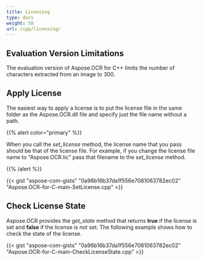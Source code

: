 ```yaml
---
title: Licensing
type: docs
weight: 50
url: /cpp/licensing/
---
```


## **Evaluation Version Limitations**
The evaluation version of Aspose.OCR for C++ limits the number of characters extracted from an image to 300.
## **Apply License**
The easiest way to apply a license is to put the license file in the same folder as the Aspose.OCR.dll file and specify just the file name without a path.

{{% alert color="primary" %}} 

When you call the *set_license* method, the license name that you pass should be that of the license file. For example, if you change the license file name to "Aspose.OCR.lic" pass that filename to the *set_license* method.

{{% /alert %}} 

{{< gist "aspose-com-gists" "0a96b16b37da1f556e7081063782ec02" "Aspose.OCR-for-C-main-SetLicense.cpp" >}}
## **Check License State**
Aspose.OCR provides the *get_state* method that returns **true** if the license is set and **false** if the license is not set. The following example shows how to check the state of the license.

{{< gist "aspose-com-gists" "0a96b16b37da1f556e7081063782ec02" "Aspose.OCR-for-C-main-CheckLicenseState.cpp" >}}
